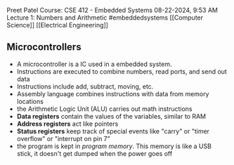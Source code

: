Preet Patel
Course: CSE 412 - Embedded Systems
08-22-2024, 9:53 AM
Lecture 1: Numbers and Arithmetic
#embeddedsystems
[[Computer Science]]
[[Electrical Engineering]]

## Microcontrollers
- A microcontroller is a IC used in a embedded system. 
- Instructions are executed to combine numbers, read ports, and send out data
- Instructions include add, subtract, moving, etc.
- Assembly language combines instructions with data from memory locations
- the Arithmetic Logic Unit (ALU) carries out math instructions
- **Data registers** contain the values of the variables, similar to RAM
- **Address registers** act like pointers
- **Status registers** keep track of special events like "carry" or "timer overflow" or "interrupt on pin 7"
- the program is kept in *program memory*. This memory is like a USB stick, it doesn't get dumped when the power goes off
